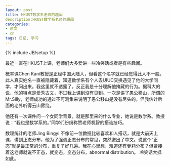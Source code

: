 ```yaml
---
layout: post
title: HKUST数学系老师的趣闻
description:HKUST数学系老师的趣闻
categories: 
- 杂文
- cn
tags: 日记, 学习
---
```

{% include JB/setup %}

最近一直在HKUST上课，老师们大多爱讲一些冷笑话或者是有些趣闻。

概率课Chen Kani教授是正经中国大陆人，但看这个名字就已经觉得此人不一般。此人真实姓名一直被隐藏着，知道数学系有个人去UIUC交换遇见了他的大学同学，才问出来。我这里就不透露了，反正我是十分理解他掩藏的行为。据科大的说，他的特点是爱秀古文，不过我上课到没有见到。一次是讲了愚公移山，所谓的Mr.Silly，老师成功的通过不可测集来说明了愚公移山是没有尽头的。但我估计后面的老外听得云山雾绕。

他还有一次课件问一个女同学背景，就是那里来的什么专业，她说是数学系。教授说：“我也是数学系的。”同学们纷纷称赞老师机智的搭讪技巧。

数理统计的老师Jing Bingyi 不像前一位教授比较喜欢和人搭话，就是大前天上课，讲到正态分布，他为了强调正态分布的常见，突然迸出了中文。说这个“正态”就是最正常的分布，重复了好几遍。我在心里想，难道还有萝莉分布？但紧接着这老师就说不正态，就变态，变态分布，abnormal distribution。 冷笑话大抵如此。
